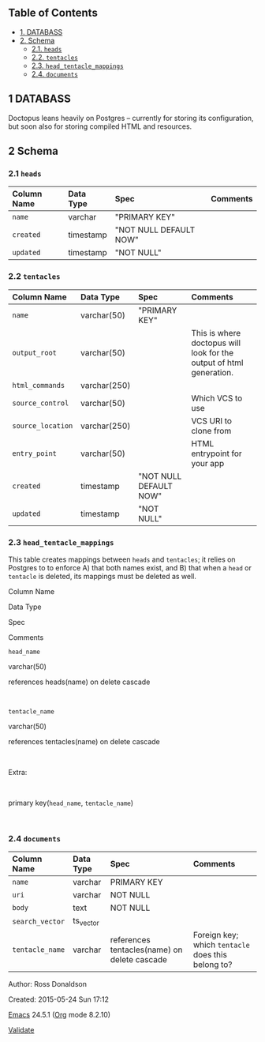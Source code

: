 Table of Contents
-----------------

-   [1. DATABASS](#sec-1)
-   [2. Schema](#sec-2)
    -   [2.1. `heads`](#sec-2-1)
    -   [2.2. `tentacles`](#sec-2-2)
    -   [2.3. `head_tentacle_mappings`](#sec-2-3)
    -   [2.4. `documents`](#sec-2-4)

1 DATABASS
----------

Doctopus leans heavily on Postgres – currently for storing its configuration, but soon also for storing compiled HTML and resources.

2 Schema
--------

### 2.1 `heads`

|Column Name|Data Type|Spec|Comments|
|:----------|:--------|:---|:-------|
|`name`|varchar|"PRIMARY KEY"| |
|`created`|timestamp|"NOT NULL DEFAULT NOW"| |
|`updated`|timestamp|"NOT NULL"| |

### 2.2 `tentacles`

|Column Name|Data Type|Spec|Comments|
|:----------|:--------|:---|:-------|
|`name`|varchar(50)|"PRIMARY KEY"| |
|`output_root`|varchar(50)| |This is where doctopus will look for the output of html generation.|
|`html_commands`|varchar(250)| | |
|`source_control`|varchar(50)| |Which VCS to use|
|`source_location`|varchar(250)| |VCS URI to clone from|
|`entry_point`|varchar(50)| |HTML entrypoint for your app|
|`created`|timestamp|"NOT NULL DEFAULT NOW"| |
|`updated`|timestamp|"NOT NULL"| |

### 2.3 `head_tentacle_mappings`

This table creates mappings between `heads` and `tentacles`; it relies on Postgres to to enforce A) that both names exist, and B) that when a `head` or `tentacle` is deleted, its mappings must be deleted as well.

Column Name

Data Type

Spec

Comments

`head_name`

varchar(50)

references heads(name) on delete cascade

 

`tentacle_name`

varchar(50)

references tentacles(name) on delete cascade

 

Extra:

 

primary key(`head_name`, `tentacle_name`)

 

### 2.4 `documents`

|Column Name|Data Type|Spec|Comments|
|:----------|:--------|:---|:-------|
|`name`|varchar|PRIMARY KEY| |
|`uri`|varchar|NOT NULL| |
|`body`|text|NOT NULL| |
|`search_vector`|ts<sub>vector</sub>| | |
|`tentacle_name`|varchar|references tentacles(name) on delete cascade|Foreign key; which `tentacle` does this belong to?|

Author: Ross Donaldson

Created: 2015-05-24 Sun 17:12

[Emacs](http://www.gnu.org/software/emacs/) 24.5.1 ([Org](http://orgmode.org) mode 8.2.10)

[Validate](http://validator.w3.org/check?uri=referer)

